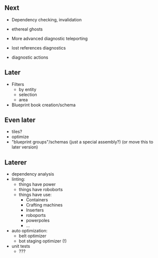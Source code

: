 ## Next

- Dependency checking, invalidation

- ethereal ghosts
- More advanced diagnostic teleporting

- lost references diagnostics
- diagnostic actions

## Later

- Filters
    - by entity
    - selection
    - area
- Blueprint book creation/schema

## Even later

- tiles?
- optimize
- "blueprint groups"/schemas (just a special assembly?) (or move this to later version)

## Laterer

- dependency analysis
- linting:
    - things have power
    - things have roboborts
    - things have use:
        - Containers
        - Crafting machines
        - Inserters
        - roboports
        - powerpoles
        - ...
- auto optimization:
    - belt optimizer
    - bot staging optimizer (!)
- unit tests
    - ???
